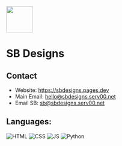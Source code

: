 <img src="https://avatars.githubusercontent.com/u/183851309?v=4" height="70">
<h1>SB Designs</h1>

<h2>Contact</h2>

- Website: https://sbdesigns.pages.dev
- Main Email: hello@sbdesigns.serv00.net
- Email SB: sb@sbdesigns.serv00.net

<h2>Languages:</h2>

![HTML](https://img.shields.io/badge/html-grey?style=for-the-badge&logo=html5&logoColor=white&labelColor=8E2DE2)
![CSS](https://img.shields.io/badge/css-grey?style=for-the-badge&logo=css3&logoColor=white&labelColor=8E2DE2)
![JS](https://img.shields.io/badge/-JS-grey?style=for-the-badge&logo=javascript&logoColor=white&labelColor=8E2DE2)
![Python](https://img.shields.io/badge/-python-grey?style=for-the-badge&logo=python&logoColor=white&labelColor=8E2DE2)
